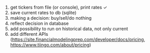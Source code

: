 1. get tickers from file (or console), print rates ✓
2. save current rates to db (sqlite)
3. making a decision: buy/sell/do nothing
4. reflect decision in database
5. add possibility to run on historical data, not only current
6. add different APIs (https://site.financialmodelingprep.com/developer/docs/pricing, https://www.tiingo.com/about/pricing)